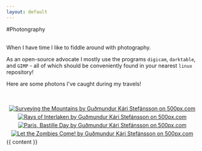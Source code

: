 ```yaml
---
layout: default
---
```

#Photongraphy

<br/>
When I have time I like to fiddle around with photography.


As an open-source advocate I mostly use the programs <code>digicam</code>, <code>darktable</code>, and <code>GIMP</code> - all of which should be conveniently found in your nearest <code>linux</code> repository!

Here are some photons I've caught during my travels!
<br/>
<br/>
<br/>

<div id="photos">
	<center>
<a href="http://500px.com/photo/44206782">
  <img src="http://pcdn.500px.net/44206782/cd02aeb12dba2860fa93027ec066689359ac3b14/3.jpg" alt="Surveying the Mountains by Guðmundur Kári Stefánsson on 500px.com" border="0" style="margin: 0 0 5px 0;">
</a>
<a href="http://500px.com/photo/39863802">
  <img src="http://pcdn.500px.net/39863802/0e6ad75279862f6e12704d6719a9b8ca38d4dd41/3.jpg" alt="Rays of Interlaken by Guðmundur Kári Stefánsson on 500px.com" border="0" style="margin: 0 0 5px 0;">
</a>
<a href="http://500px.com/photo/40566344">
  <img src="http://pcdn.500px.net/40566344/686c5d4d1ca423366c16f3bd0fb0ff2d45ecd215/3.jpg" alt="Paris, Bastille Day by Guðmundur Kári Stefánsson on 500px.com" border="0" style="margin: 0 0 5px 0;">
</a>
<a href="http://500px.com/photo/41864426">
  <img src="http://pcdn.500px.net/41864426/03bdbd8058a01c74919749a19609f6cb177de3be/3.jpg" alt="Let the Zombies Come! by Guðmundur Kári Stefánsson on 500px.com" border="0" style="margin: 0 0 5px 0;">
</a>
</center>
</div>
{{ content }}
